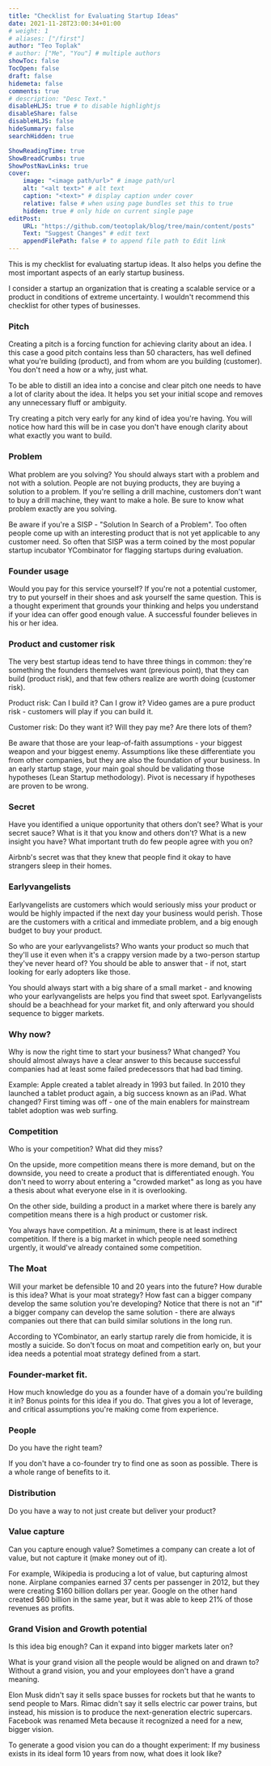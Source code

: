 ```yaml
---
title: "Checklist for Evaluating Startup Ideas"
date: 2021-11-28T23:00:34+01:00
# weight: 1
# aliases: ["/first"]
author: "Teo Toplak"
# author: ["Me", "You"] # multiple authors
showToc: false
TocOpen: false
draft: false
hidemeta: false
comments: true
# description: "Desc Text."
disableHLJS: true # to disable highlightjs
disableShare: false
disableHLJS: false
hideSummary: false
searchHidden: true

ShowReadingTime: true
ShowBreadCrumbs: true
ShowPostNavLinks: true
cover:
    image: "<image path/url>" # image path/url
    alt: "<alt text>" # alt text
    caption: "<text>" # display caption under cover
    relative: false # when using page bundles set this to true
    hidden: true # only hide on current single page
editPost:
    URL: "https://github.com/teotoplak/blog/tree/main/content/posts"
    Text: "Suggest Changes" # edit text
    appendFilePath: false # to append file path to Edit link
---
```


This is my checklist for evaluating startup ideas. It also helps you define the most important aspects of an early startup business.

I consider a startup an organization that is creating a scalable service or a product in conditions of extreme uncertainty. I wouldn't recommend this checklist for other types of businesses.

### Pitch

Creating a pitch is a forcing function for achieving clarity about an idea. I this case a good pitch contains less than 50 characters, has well defined what you're building (product), and from whom are you building (customer). You don't need a how or a why, just what.

To be able to distill an idea into a concise and clear pitch one needs to have a lot of clarity about the idea. It helps you set your initial scope and removes any unnecessary fluff or ambiguity.

Try creating a pitch very early for any kind of idea you're having. You will notice how hard this will be in case you don't have enough clarity about what exactly you want to build.

### Problem

What problem are you solving? You should always start with a problem and not with a solution. People are not buying products, they are buying a solution to a problem. If you're selling a drill machine, customers don't want to buy a drill machine, they want to make a hole. Be sure to know what problem exactly are you solving.

Be aware if you're a SISP - "Solution In Search of a Problem". Too often people come up with an interesting product that is not yet applicable to any customer need. So often that SISP was a term coined by the most popular startup incubator YCombinator for flagging startups during evaluation.

### Founder usage

Would you pay for this service yourself? If you're not a potential customer, try to put yourself in their shoes and ask yourself the same question. This is a thought experiment that grounds your thinking and helps you understand if your idea can offer good enough value. A successful founder believes in his or her idea.

### Product and customer risk

The very best startup ideas tend to have three things in common: they're something the founders themselves want (previous point), that they can build (product risk), and that few others realize are worth doing (customer risk).

Product risk: Can I build it? Can I grow it? Video games are a pure product risk - customers will play if you can build it.

Customer risk: Do they want it? Will they pay me? Are there lots of them?

Be aware that those are your leap-of-faith assumptions - your biggest weapon and your biggest enemy. Assumptions like these differentiate you from other companies, but they are also the foundation of your business. In an early startup stage, your main goal should be validating those hypotheses (Lean Startup methodology). Pivot is necessary if hypotheses are proven to be wrong.

### Secret

Have you identified a unique opportunity that others don’t see? What is your secret sauce? What is it that you know and others don't? What is a new insight you have? What important truth do few people agree with you on?

Airbnb's secret was that they knew that people find it okay to have strangers sleep in their homes.

### Earlyvangelists

Earlyvangelists are customers which would seriously miss your product or would be highly impacted if the next day your business would perish. Those are the customers with a critical and immediate problem, and a big enough budget to buy your product.

So who are your earlyvangelists? Who wants your product so much that they'll use it even when it's a crappy version made by a two-person startup they've never heard of? You should be able to answer that - if not, start looking for early adopters like those.

You should always start with a big share of a small market - and knowing who your earlyvangelists are helps you find that sweet spot. Earlyvangelists should be a beachhead for your market fit, and only afterward you should sequence to bigger markets.

### Why now?

Why is now the right time to start your business? What changed? You should almost always have a clear answer to this because successful companies had at least some failed predecessors that had bad timing.

Example: Apple created a tablet already in 1993 but failed. In 2010 they launched a tablet product again, a big success known as an iPad. What changed? First timing was off - one of the main enablers for mainstream tablet adoption was web surfing.

### Competition

Who is your competition? What did they miss?

On the upside, more competition means there is more demand, but on the downside, you need to create a product that is differentiated enough. You don't need to worry about entering a "crowded market" as long as you have a thesis about what everyone else in it is overlooking.

On the other side, building a product in a market where there is barely any competition means there is a high product or customer risk.

You always have competition. At a minimum, there is at least indirect competition. If there is a big market in which people need something urgently, it would've already contained some competition.

### The Moat

Will your market be defensible 10 and 20 years into the future? How durable is this idea? What is your moat strategy? How fast can a bigger company develop the same solution you're developing? Notice that there is not an "if" a bigger company can develop the same solution - there are always companies out there that can build similar solutions in the long run.

According to YCombinator, an early startup rarely die from homicide, it is mostly a suicide. So don't focus on moat and competition early on, but your idea needs a potential moat strategy defined from a start.

### Founder-market fit.

How much knowledge do you as a founder have of a domain you're building it in? Bonus points for this idea if you do. That gives you a lot of leverage, and critical assumptions you're making come from experience.

### People

Do you have the right team?

If you don't have a co-founder try to find one as soon as possible. There is a whole range of benefits to it.

### Distribution

Do you have a way to not just create but deliver your product?

### Value capture

Can you capture enough value? Sometimes a company can create a lot of value, but not capture it (make money out of it).

For example, Wikipedia is producing a lot of value, but capturing almost none. Airplane companies earned 37 cents per passenger in 2012, but they were creating $160 billion dollars per year. Google on the other hand created $60 billion in the same year, but it was able to keep 21% of those revenues as profits.

### Grand Vision and Growth potential

Is this idea big enough? Can it expand into bigger markets later on?

What is your grand vision all the people would be aligned on and drawn to? Without a grand vision, you and your employees don't have a grand meaning.

Elon Musk didn't say it sells space busses for rockets but that he wants to send people to Mars. Rimac didn't say it sells electric car power trains, but instead, his mission is to produce the next-generation electric supercars. Facebook was renamed Meta because it recognized a need for a new, bigger vision.

To generate a good vision you can do a thought experiment: If my business exists in its ideal form 10 years from now, what does it look like?